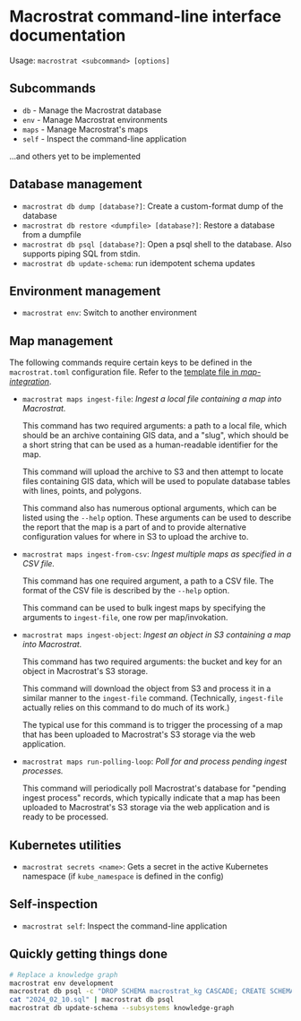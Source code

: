 # Macrostrat command-line interface documentation

Usage: `macrostrat <subcommand> [options]`

## Subcommands

- `db` - Manage the Macrostrat database
- `env` - Manage Macrostrat environments
- `maps` - Manage Macrostrat's maps
- `self` - Inspect the command-line application

...and others yet to be implemented

## Database management

- `macrostrat db dump [database?]`: Create a custom-format dump of the database
- `macrostrat db restore <dumpfile> [database?]`: Restore a database from a
  dumpfile
- `macrostrat db psql [database?]`: Open a psql shell to the database. Also
  supports piping SQL from stdin.
- `macrostrat db update-schema`: run idempotent schema updates

## Environment management

- `macrostrat env`: Switch to another environment

## Map management

The following commands require certain keys to be defined in the
`macrostrat.toml` configuration file. Refer to the [template file in
*map-integration*](../../map-integration/macrostrat.toml.template).

- `macrostrat maps ingest-file`:
  *Ingest a local file containing a map into Macrostrat.*

  This command has two required arguments: a path to a local file, which
  should be an archive containing GIS data, and a "slug", which should be
  a short string that can be used as a human-readable identifier for the
  map.

  This command will upload the archive to S3 and then attempt to locate
  files containing GIS data, which will be used to populate database tables
  with lines, points, and polygons.

  This command also has numerous optional arguments, which can be listed
  using the `--help` option. These arguments can be used to describe the
  report that the map is a part of and to provide alternative configuration
  values for where in S3 to upload the archive to.

- `macrostrat maps ingest-from-csv`:
  *Ingest multiple maps as specified in a CSV file.*

  This command has one required argument, a path to a CSV file. The format
  of the CSV file is described by the `--help` option.

  This command can be used to bulk ingest maps by specifying the arguments
  to `ingest-file`, one row per map/invokation.

- `macrostrat maps ingest-object`:
  *Ingest an object in S3 containing a map into Macrostrat.*

  This command has two required arguments: the bucket and key for an object
  in Macrostrat's S3 storage.

  This command will download the object from S3 and process it in a similar
  manner to the `ingest-file` command. (Technically, `ingest-file` actually
  relies on this command to do much of its work.)

  The typical use for this command is to trigger the processing of a map
  that has been uploaded to Macrostrat's S3 storage via the web application.

- `macrostrat maps run-polling-loop`:
  *Poll for and process pending ingest processes.*

  This command will periodically poll Macrostrat's database for "pending
  ingest process" records, which typically indicate that a map has been
  uploaded to Macrostrat's S3 storage via the web application and is ready
  to be processed.

## Kubernetes utilities

- `macrostrat secrets <name>`: Gets a secret in the active Kubernetes namespace
  (if `kube_namespace` is defined in the config)

## Self-inspection

- `macrostrat self`: Inspect the command-line application

## Quickly getting things done

```bash
# Replace a knowledge graph
macrostrat env development
macrostrat db psql -c "DROP SCHEMA macrostrat_kg CASCADE; CREATE SCHEMA macrostrat_kg;"
cat "2024_02_10.sql" | macrostrat db psql
macrostrat db update-schema --subsystems knowledge-graph
```
